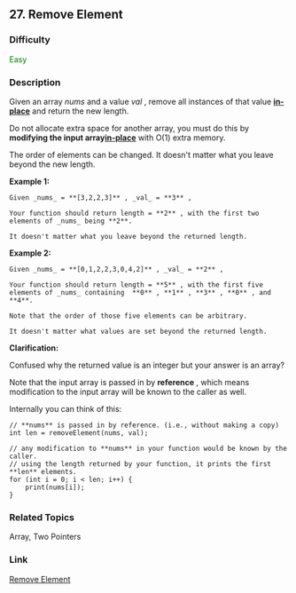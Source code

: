 ## 27. Remove Element
### Difficulty

 <font color=green>Easy</font>

### Description

Given an array _nums_ and a value _val_ , remove all instances of that value
[**in-place**](https://en.wikipedia.org/wiki/In-place_algorithm) and return
the new length.

Do not allocate extra space for another array, you must do this by **modifying
the input array[in-place](https://en.wikipedia.org/wiki/In-place_algorithm)**
with O(1) extra memory.

The order of elements can be changed. It doesn't matter what you leave beyond
the new length.

**Example 1:**
            Given _nums_ = **[3,2,2,3]** , _val_ = **3** ,        Your function should return length = **2** , with the first two elements of _nums_ being **2**.        It doesn't matter what you leave beyond the returned length.    

**Example 2:**
            Given _nums_ = **[0,1,2,2,3,0,4,2]** , _val_ = **2** ,        Your function should return length = **5** , with the first five elements of _nums_ containing  **0** , **1** , **3** , **0** , and  **4**.        Note that the order of those five elements can be arbitrary.        It doesn't matter what values are set beyond the returned length.

**Clarification:**

Confused why the returned value is an integer but your answer is an array?

Note that the input array is passed in by **reference** , which means
modification to the input array will be known to the caller as well.

Internally you can think of this:
            // **nums** is passed in by reference. (i.e., without making a copy)    int len = removeElement(nums, val);        // any modification to **nums** in your function would be known by the caller.    // using the length returned by your function, it prints the first **len** elements.    for (int i = 0; i < len; i++) {        print(nums[i]);    }


### Related Topics

Array, Two Pointers


### Link
[Remove Element](https://leetcode.com/problems/remove-element)
